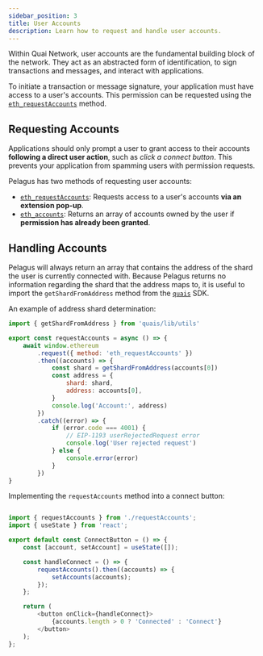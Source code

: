```yaml
---
sidebar_position: 3
title: User Accounts
description: Learn how to request and handle user accounts.
---
```


Within Quai Network, user accounts are the fundamental building block of the network. They act as an abstracted form of identification, to sign transactions and messages, and interact with applications.

To initiate a transaction or message signature, your application must have access to a user's accounts. This permission can be requested using the [`eth_requestAccounts`](../api/json-rpc-api.md#eth_request_accounts) method.

## Requesting Accounts

Applications should only prompt a user to grant access to their accounts **following a direct user action**, such as _click a connect button_. This prevents your application from spamming users with permission requests.

Pelagus has two methods of requesting user accounts:

- [`eth_requestAccounts`](../api/json-rpc-api.md#eth_request_accounts): Requests access to a user's accounts **via an extension pop-up**.
- [`eth_accounts`](../api/json-rpc-api.md#eth_accounts): Returns an array of accounts owned by the user if **permission has already been granted**.

## Handling Accounts

Pelagus will always return an array that contains the address of the shard the user is currently connected with. Because Pelagus returns no information regarding the shard that the address maps to, it is useful to import the `getShardFromAddress` method from the [`quais`](https://www.npmjs.com/package/quais) SDK.

An example of address shard determination:

```js title="requestAccounts.js"
import { getShardFromAddress } from 'quais/lib/utils'

export const requestAccounts = async () => {
	await window.ethereum
		.request({ method: 'eth_requestAccounts' })
		.then((accounts) => {
			const shard = getShardFromAddress(accounts[0])
			const address = {
				shard: shard,
				address: accounts[0],
			}
			console.log('Account:', address)
		})
		.catch((error) => {
			if (error.code === 4001) {
				// EIP-1193 userRejectedRequest error
				console.log('User rejected request')
			} else {
				console.error(error)
			}
		})
}
```

Implementing the `requestAccounts` method into a connect button:

```js title="ConnectButton.jsx"

import { requestAccounts } from './requestAccounts';
import { useState } from 'react';

export default const ConnectButton = () => {
    const [account, setAccount] = useState([]);

    const handleConnect = () => {
        requestAccounts().then((accounts) => {
            setAccounts(accounts);
        });
    };

    return (
        <button onClick={handleConnect}>
            {accounts.length > 0 ? 'Connected' : 'Connect'}
        </button>
    );
};

```
